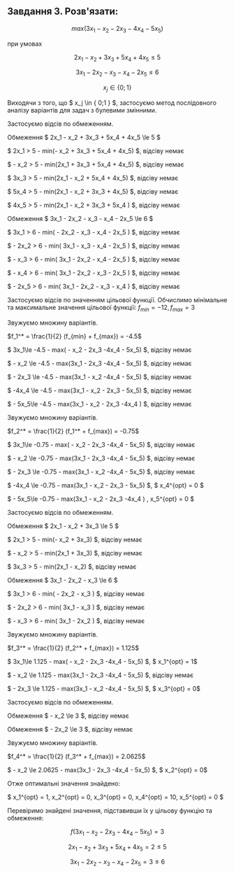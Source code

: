 ## Завдання 3. Розв'язати: ##

$$ max(3x_1 - x_2 - 2x_3 -4x_4 - 5x_5) $$

при умовах

$$ 2x_1 - x_2 + 3x_3 + 5x_4 + 4x_5 \le 5 $$

$$ 3x_1 - 2x_2 - x_3 - x_4 - 2x_5 \le 6 $$

$$ x_j \in \{ 0;1 \} $$

Виходячи з того, що $ x_j \in \{ 0;1 \} $, застосуємо метод послідовного аналізу варіантів для задач з булевими змінними.

Застосуємо відсів по обмеженням.

Обмеження $ 2x_1 - x_2 + 3x_3 + 5x_4 + 4x_5 \le 5 $

$ 2x_1 > 5 - min(- x_2 + 3x_3 + 5x_4 + 4x_5) $, відсіву немає

$ - x_2 > 5 - min(2x_1 + 3x_3 + 5x_4 + 4x_5) $, відсіву немає

$ 3x_3 > 5 - min(2x_1 - x_2 + 5x_4 + 4x_5) $, відсіву немає

$ 5x_4 > 5 - min(2x_1 - x_2 +  3x_3 + 4x_5) $, відсіву немає

$ 4x_5 > 5 - min(2x_1 - x_2 +  3x_3 + 5x_4 ) $, відсіву немає

Обмеження $ 3x_1 - 2x_2 - x_3 - x_4 - 2x_5 \le 6 $

$ 3x_1 > 6 - min(  - 2x_2 - x_3 - x_4 - 2x_5 ) $, відсіву немає

$ - 2x_2 > 6 - min( 3x_1  - x_3 - x_4 - 2x_5 ) $, відсіву немає

$ - x_3 > 6 - min( 3x_1 - 2x_2  - x_4 - 2x_5 ) $, відсіву немає

$ - x_4 > 6 - min( 3x_1 - 2x_2 - x_3  - 2x_5 ) $, відсіву немає

$ - 2x_5 > 6 - min( 3x_1 - 2x_2 - x_3 - x_4 ) $, відсіву немає

Застосуємо відсів по значенням цільової функції. Обчислимо мінімальне та
максимальне значення цільової функції:
$f_{min} =-12,f_{max} =3$

Звужуємо множину варіантів.

$f_1^* = \frac{1}{2} (f_{min} + f_{max}) = -4.5$

$ 3x_1\le -4.5 - max( - x_2 - 2x_3 -4x_4 - 5x_5) $, відсіву немає

$ - x_2 \le -4.5 - max(3x_1 - 2x_3 -4x_4 - 5x_5) $, відсіву немає

$ - 2x_3 \le -4.5 - max(3x_1 - x_2 -4x_4 - 5x_5) $, відсіву немає

$ -4x_4 \le -4.5 - max(3x_1 - x_2 - 2x_3 - 5x_5) $, відсіву немає

$ - 5x_5\le -4.5 - max(3x_1 - x_2 - 2x_3 -4x_4 ) $, відсіву немає

Звужуємо множину варіантів.

$f_2^* = \frac{1}{2} (f_1^* + f_{max}) = -0.75$

$ 3x_1\le -0.75 - max( - x_2 - 2x_3 -4x_4 - 5x_5) $, відсіву немає

$ - x_2 \le -0.75 - max(3x_1 - 2x_3 -4x_4 - 5x_5) $, відсіву немає

$ - 2x_3 \le -0.75 - max(3x_1 - x_2 -4x_4 - 5x_5) $, відсіву немає

$ -4x_4 \le -0.75 - max(3x_1 - x_2 - 2x_3 - 5x_5) $, $ x_4^{opt} = 0 $

$ - 5x_5\le -0.75 - max(3x_1 - x_2 - 2x_3 -4x_4 ) , x_5^{opt} = 0 $

Застосуємо відсів по обмеженням.

Обмеження $ 2x_1 - x_2 + 3x_3 \le 5 $

$ 2x_1 > 5 - min(- x_2 + 3x_3) $, відсіву немає

$ - x_2 > 5 - min(2x_1 + 3x_3) $, відсіву немає

$ 3x_3 > 5 - min(2x_1 - x_2) $, відсіву немає


Обмеження $ 3x_1 - 2x_2 - x_3  \le 6 $

$ 3x_1 > 6 - min(  - 2x_2 - x_3  ) $, відсіву немає

$ - 2x_2 > 6 - min( 3x_1  - x_3  ) $, відсіву немає

$ - x_3 > 6 - min( 3x_1 - 2x_2   ) $, відсіву немає

Звужуємо множину варіантів.

$f_3^* = \frac{1}{2} (f_2^* + f_{max}) = 1.125$

$ 3x_1\le 1.125 - max( - x_2 - 2x_3 -4x_4 - 5x_5) $, $ x_1^{opt} = 1$

$ - x_2 \le 1.125 - max(3x_1 - 2x_3 -4x_4 - 5x_5) $, відсіву немає

$ - 2x_3 \le 1.125 - max(3x_1 - x_2 -4x_4 - 5x_5) $, $ x_3^{opt} = 0$

Застосуємо відсів по обмеженням.

Обмеження $ - x_2  \le 3 $, відсіву немає

Обмеження $ - 2x_2  \le 3 $, відсіву немає

Звужуємо множину варіантів.

$f_4^* = \frac{1}{2} (f_3^* + f_{max}) = 2.0625$

$ - x_2 \le 2.0625 - max(3x_1 - 2x_3 -4x_4 - 5x_5) $, $ x_2^{opt} = 0$

Отже оптимальні значення знайдено:

$ x_1^{opt} = 1, x_2^{opt} = 0, x_3^{opt} = 0, x_4^{opt} = 10, x_5^{opt} = 0 $

Перевіримо знайдені значення, підставивши їх у цільову функцію та обмеження:

$$ f(3x_1 - x_2 - 2x_3 -4x_4 - 5x_5) = 3$$

$$ 2x_1 - x_2 + 3x_3 + 5x_4 + 4x_5 = 2 \le 5 $$

$$ 3x_1 - 2x_2 - x_3 - x_4 - 2x_5 = 3 \le 6 $$